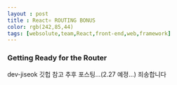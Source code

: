 ```yaml
---
layout : post
title : React⚛ ROUTING BONUS
color: rgb(242,85,44)
tags: [websolute,team,React,front-end,web,framework]
---
```


### Getting Ready for the Router

dev-jiseok 깃헙 참고 추후 포스팅...(2.27 예졍...) 죄송합니다 